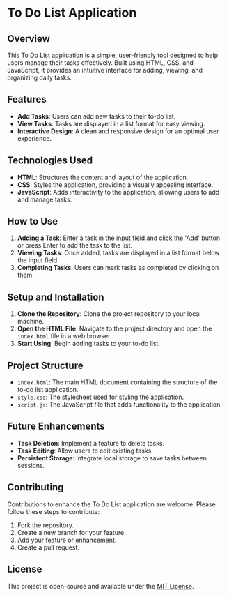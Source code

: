 # To Do List Application

## Overview
This To Do List application is a simple, user-friendly tool designed to help users manage their tasks effectively. Built using HTML, CSS, and JavaScript, it provides an intuitive interface for adding, viewing, and organizing daily tasks.

## Features
- **Add Tasks**: Users can add new tasks to their to-do list.
- **View Tasks**: Tasks are displayed in a list format for easy viewing.
- **Interactive Design**: A clean and responsive design for an optimal user experience.

## Technologies Used
- **HTML**: Structures the content and layout of the application.
- **CSS**: Styles the application, providing a visually appealing interface.
- **JavaScript**: Adds interactivity to the application, allowing users to add and manage tasks.

## How to Use
1. **Adding a Task**: Enter a task in the input field and click the 'Add' button or press Enter to add the task to the list.
2. **Viewing Tasks**: Once added, tasks are displayed in a list format below the input field.
3. **Completing Tasks**: Users can mark tasks as completed by clicking on them.

## Setup and Installation
1. **Clone the Repository**: Clone the project repository to your local machine.
2. **Open the HTML File**: Navigate to the project directory and open the `index.html` file in a web browser.
3. **Start Using**: Begin adding tasks to your to-do list.

## Project Structure
- `index.html`: The main HTML document containing the structure of the to-do list application.
- `style.css`: The stylesheet used for styling the application.
- `script.js`: The JavaScript file that adds functionality to the application.

## Future Enhancements
- **Task Deletion**: Implement a feature to delete tasks.
- **Task Editing**: Allow users to edit existing tasks.
- **Persistent Storage**: Integrate local storage to save tasks between sessions.

## Contributing
Contributions to enhance the To Do List application are welcome. Please follow these steps to contribute:
1. Fork the repository.
2. Create a new branch for your feature.
3. Add your feature or enhancement.
4. Create a pull request.

## License
This project is open-source and available under the [MIT License](LICENSE.md).

